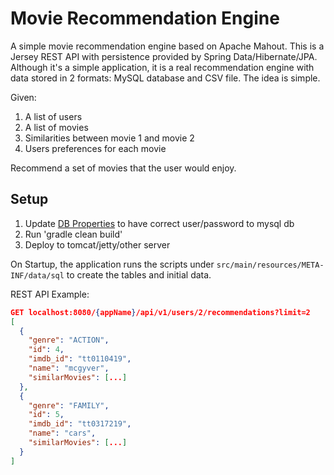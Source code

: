 Movie Recommendation Engine
=====================================
A simple movie recommendation engine based on Apache Mahout.  This is a Jersey REST API with persistence provided by Spring Data/Hibernate/JPA.  Although it's a simple application, it is a real recommendation engine with data stored in 2 formats:
MySQL database and CSV file.  The idea is simple.

Given:

<ol>
    <li> A list of users</li>
    <li> A list of movies</li>
    <li> Similarities between movie 1 and movie 2</li>
    <li> Users preferences for each movie</li>
</ol>

Recommend a set of movies that the user would enjoy.

Setup
-------
1. Update [DB Properties](https://github.com/julesbond007/movie-recommendation-engine/blob/master/src/main/resources/META-INF/properties/db.properties) to have correct user/password to mysql db
2. Run 'gradle clean build'
3. Deploy to tomcat/jetty/other server

On Startup, the application runs the scripts under `src/main/resources/META-INF/data/sql` to create the tables and initial data.

REST API Example:
```json
GET localhost:8080/{appName}/api/v1/users/2/recommendations?limit=2
[
  {
    "genre": "ACTION",
    "id": 4,
    "imdb_id": "tt0110419",
    "name": "mcgyver",
    "similarMovies": [...]
  },
  {
    "genre": "FAMILY",
    "id": 5,
    "imdb_id": "tt0317219",
    "name": "cars",
    "similarMovies": [...]
  }
]
```




